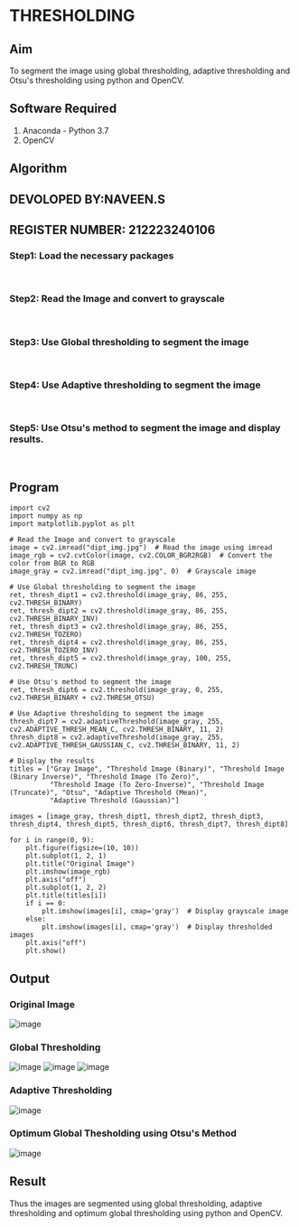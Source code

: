 # THRESHOLDING
## Aim
To segment the image using global thresholding, adaptive thresholding and Otsu's thresholding using python and OpenCV.

## Software Required
1. Anaconda - Python 3.7
2. OpenCV

## Algorithm

## DEVOLOPED BY:NAVEEN.S
## REGISTER NUMBER: 212223240106

### Step1: Load the necessary packages
<br>

### Step2: Read the Image and convert to grayscale
<br>

### Step3: Use Global thresholding to segment the image
<br>

### Step4:  Use Adaptive thresholding to segment the image
<br>

### Step5:  Use Otsu's method to segment the image and display results.
<br>

## Program

```
import cv2
import numpy as np
import matplotlib.pyplot as plt

# Read the Image and convert to grayscale
image = cv2.imread("dipt_img.jpg")  # Read the image using imread
image_rgb = cv2.cvtColor(image, cv2.COLOR_BGR2RGB)  # Convert the color from BGR to RGB
image_gray = cv2.imread("dipt_img.jpg", 0)  # Grayscale image

# Use Global thresholding to segment the image
ret, thresh_dipt1 = cv2.threshold(image_gray, 86, 255, cv2.THRESH_BINARY)
ret, thresh_dipt2 = cv2.threshold(image_gray, 86, 255, cv2.THRESH_BINARY_INV)
ret, thresh_dipt3 = cv2.threshold(image_gray, 86, 255, cv2.THRESH_TOZERO)
ret, thresh_dipt4 = cv2.threshold(image_gray, 86, 255, cv2.THRESH_TOZERO_INV)
ret, thresh_dipt5 = cv2.threshold(image_gray, 100, 255, cv2.THRESH_TRUNC)

# Use Otsu's method to segment the image
ret, thresh_dipt6 = cv2.threshold(image_gray, 0, 255, cv2.THRESH_BINARY + cv2.THRESH_OTSU)

# Use Adaptive thresholding to segment the image
thresh_dipt7 = cv2.adaptiveThreshold(image_gray, 255, cv2.ADAPTIVE_THRESH_MEAN_C, cv2.THRESH_BINARY, 11, 2)
thresh_dipt8 = cv2.adaptiveThreshold(image_gray, 255, cv2.ADAPTIVE_THRESH_GAUSSIAN_C, cv2.THRESH_BINARY, 11, 2)

# Display the results
titles = ["Gray Image", "Threshold Image (Binary)", "Threshold Image (Binary Inverse)", "Threshold Image (To Zero)",
          "Threshold Image (To Zero-Inverse)", "Threshold Image (Truncate)", "Otsu", "Adaptive Threshold (Mean)",
          "Adaptive Threshold (Gaussian)"]

images = [image_gray, thresh_dipt1, thresh_dipt2, thresh_dipt3, thresh_dipt4, thresh_dipt5, thresh_dipt6, thresh_dipt7, thresh_dipt8]

for i in range(0, 9):
    plt.figure(figsize=(10, 10))
    plt.subplot(1, 2, 1)
    plt.title("Original Image")
    plt.imshow(image_rgb)
    plt.axis("off")
    plt.subplot(1, 2, 2)
    plt.title(titles[i])
    if i == 0:
        plt.imshow(images[i], cmap='gray')  # Display grayscale image
    else:
        plt.imshow(images[i], cmap='gray')  # Display thresholded images
    plt.axis("off")
    plt.show()

```
## Output

### Original Image
![image](https://github.com/user-attachments/assets/a611695b-e282-497b-a318-45049a0d6225)
### Global Thresholding
![image](https://github.com/user-attachments/assets/2c49d875-7654-4788-bce0-4db260922f0a)
![image](https://github.com/user-attachments/assets/1490990a-dcc6-40ed-bc03-57fe8173fa56)
![image](https://github.com/user-attachments/assets/903db5fd-50c6-424c-b6d7-8cc6b2965be6)
### Adaptive Thresholding
![image](https://github.com/user-attachments/assets/3fec10e7-ceb3-4b55-a631-654aaa0b00da)
### Optimum Global Thesholding using Otsu's Method
![image](https://github.com/user-attachments/assets/218a4335-90a0-453e-94a0-bc8868f87358)

## Result
Thus the images are segmented using global thresholding, adaptive thresholding and optimum global thresholding using python and OpenCV.
